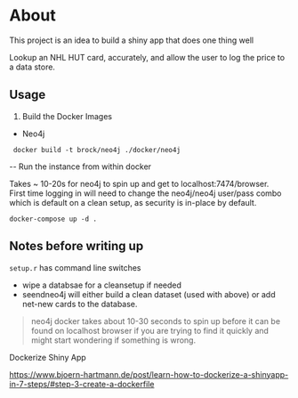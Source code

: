 # About

This project is an idea to build a shiny app that does one thing well

Lookup an NHL HUT card, accurately, and allow the user to log the price to a
data store.


## Usage

1.  Build the Docker Images 

- Neo4j

```
 docker build -t brock/neo4j ./docker/neo4j
```

-- Run the instance from within docker

Takes ~ 10-20s for neo4j to spin up and get to localhost:7474/browser.  
First time logging in will need to change the neo4j/neo4j user/pass combo which is default on a clean setup, as security is in-place by default.

```
docker-compose up -d .
```

## Notes before writing up

`setup.r` has command line switches

- wipe a databsae for a cleansetup if needed
- seendneo4j will either build a clean dataset (used with above) or add net-new cards to the database.

> neo4j docker takes about 10-30 seconds to spin up before it can be found on localhost browser if you are trying to find it quickly and might start wondering if something is wrong.


Dockerize Shiny App

https://www.bjoern-hartmann.de/post/learn-how-to-dockerize-a-shinyapp-in-7-steps/#step-3-create-a-dockerfile





